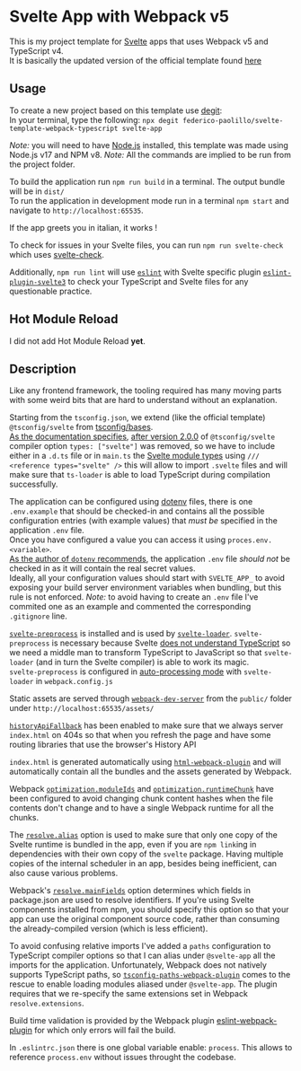 # Svelte App with Webpack v5

This is my project template for [Svelte](https://svelte.dev) apps that uses Webpack v5 and TypeScript v4.  
It is basically the updated version of the official template found [here](https://github.com/sveltejs/template-webpack)

## Usage

To create a new project based on this template use [degit](https://github.com/Rich-Harris/degit):  
In your terminal, type the following: `npx degit federico-paolillo/svelte-template-webpack-typescript svelte-app`

_Note:_ you will need to have [Node.js](https://nodejs.org) installed, this template was made using Node.js v17 and NPM v8.
_Note:_ All the commands are implied to be run from the project folder.

To build the application run `npm run build` in a terminal. The output bundle will be in `dist/`  
To run the application in development mode run in a terminal `npm start` and navigate to `http://localhost:65535`.

If the app greets you in italian, it works !

To check for issues in your Svelte files, you can run `npm run svelte-check` which uses [svelte-check](https://github.com/sveltejs/language-tools/tree/master/packages/svelte-check).

Additionally, `npm run lint` will use [`eslint`](https://github.com/eslint/eslint) with Svelte specific plugin [`eslint-plugin-svelte3`](https://github.com/sveltejs/eslint-plugin-svelte3) to check your TypeScript and Svelte files for any questionable practice.

## Hot Module Reload

I did not add Hot Module Reload **yet**.

## Description

Like any frontend framework, the tooling required has many moving parts with some weird bits that are hard to understand without an explanation.

Starting from the `tsconfig.json`, we extend (like the official template) `@tsconfig/svelte` from [tsconfig/bases](https://github.com/tsconfig/bases).  
[As the documentation specifies](https://github.com/tsconfig/bases#svelte-tsconfigjson), [after version 2.0.0](https://github.com/tsconfig/bases/pull/55) of `@tsconfig/svelte` compiler option `types: ["svelte"]` was removed, so we have to include either in a `.d.ts` file or in `main.ts` the [Svelte module types](https://github.com/sveltejs/svelte/blob/master/src/runtime/ambient.ts) using `/// <reference types="svelte" />` this will allow to import `.svelte` files and will make sure that `ts-loader` is able to load TypeScript during compilation successfully.

The application can be configured using [dotenv](https://github.com/motdotla/dotenv) files, there is one `.env.example` that should be checked-in and contains all the possible configuration entries (with example values) that _must be_ specified in the application `.env` file.  
Once you have configured a value you can access it using `proces.env.<variable>`.  
[As the author of `dotenv` recommends](https://github.com/motdotla/dotenv#should-i-commit-my-env-file), the application `.env` file _should not_ be checked in as it will contain the real secret values.  
Ideally, all your configuration values should start with `SVELTE_APP_` to avoid exposing your build server environment variables when bundling, but this rule is not enforced.
_Note:_ to avoid having to create an `.env` file I've commited one as an example and commented the corresponding `.gitignore` line.

[`svelte-preprocess`](https://github.com/sveltejs/svelte-preprocess) is installed and is used by [`svelte-loader`](https://github.com/sveltejs/svelte-loader). `svelte-preprocess` is necessary because Svelte [does not understand TypeScript](https://github.com/sveltejs/svelte-preprocess#what-is-it) so we need a middle man to transform TypeScript to JavaScript so that `svelte-loader` (and in turn the Svelte compiler) is able to work its magic.  
`svelte-preprocess` is configured in [auto-processing mode](https://github.com/sveltejs/svelte-preprocess/blob/main/docs/preprocessing.md#auto-preprocessing) with `svelte-loader` in `webpack.config.js`

Static assets are served through [`webpack-dev-server`](https://github.com/webpack/webpack-dev-server) from the `public/` folder under `http://localhost:65535/assets/`

[`historyApiFallback`](https://webpack.js.org/configuration/dev-server/#devserverhistoryapifallback) has been enabled to make sure that we always server `index.html` on 404s so that when you refresh the page and have some routing libraries that use the browser's History API

`index.html` is generated automatically using [`html-webpack-plugin`](https://github.com/jantimon/html-webpack-plugin) and will automatically contain all the bundles and the assets generated by Webpack.

Webpack [`optimization.moduleIds`](https://webpack.js.org/configuration/optimization/#optimizationmoduleids) and [`optimization.runtimeChunk`](https://webpack.js.org/configuration/optimization/#optimizationruntimechunk) have been configured to avoid changing chunk content hashes when the file contents don't change and to have a single Webpack runtime for all the chunks.

The [`resolve.alias`](https://webpack.js.org/configuration/resolve/#resolvealias) option is used to make sure that only one copy of the Svelte runtime is bundled in the app, even if you are `npm link`ing in dependencies with their own copy of the `svelte` package. Having multiple copies of the internal scheduler in an app, besides being inefficient, can also cause various problems.

Webpack's [`resolve.mainFields`](https://webpack.js.org/configuration/resolve/#resolve-mainfields) option determines which fields in package.json are used to resolve identifiers. If you're using Svelte components installed from npm, you should specify this option so that your app can use the original component source code, rather than consuming the already-compiled version (which is less efficient).

To avoid confusing relative imports I've added a `paths` configuration to TypeScript compiler options so that I can alias under `@svelte-app` all the imports for the application. Unfortunately, Webpack does not natively supports TypeScript paths, so [`tsconfig-paths-webpack-plugin`](https://github.com/dividab/tsconfig-paths-webpack-plugin) comes to the rescue to enable loading modules aliased under `@svelte-app`. The plugin requires that we re-specify the same extensions set in Webpack `resolve.extensions`.

Build time validation is provided by the Webpack plugin [eslint-webpack-plugin](https://github.com/webpack-contrib/eslint-webpack-plugin) for which only errors will fail the build.

In `.eslintrc.json` there is one global variable enable: `process`. This allows to reference `process.env` without issues throught the codebase.
